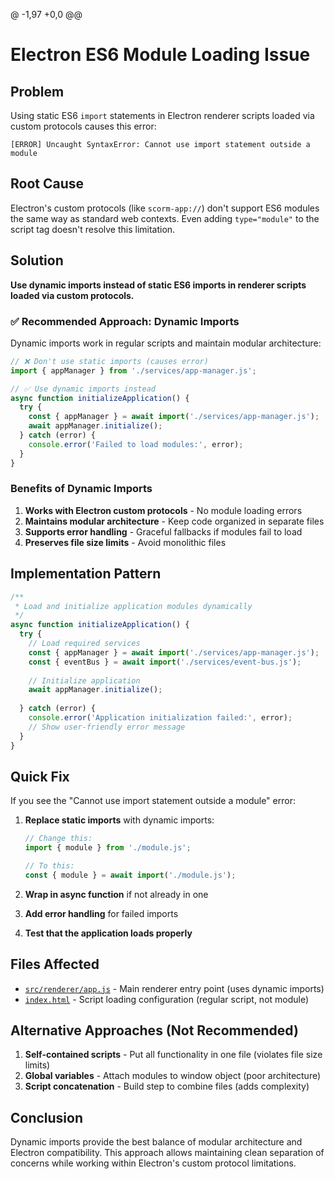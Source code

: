 @ -1,97 +0,0 @@
# Electron ES6 Module Loading Issue

## Problem

Using static ES6 `import` statements in Electron renderer scripts loaded via custom protocols causes this error:

```
[ERROR] Uncaught SyntaxError: Cannot use import statement outside a module
```

## Root Cause

Electron's custom protocols (like `scorm-app://`) don't support ES6 modules the same way as standard web contexts. Even adding `type="module"` to the script tag doesn't resolve this limitation.

## Solution

**Use dynamic imports instead of static ES6 imports in renderer scripts loaded via custom protocols.**

### ✅ Recommended Approach: Dynamic Imports

Dynamic imports work in regular scripts and maintain modular architecture:

```javascript
// ❌ Don't use static imports (causes error)
import { appManager } from './services/app-manager.js';

// ✅ Use dynamic imports instead
async function initializeApplication() {
  try {
    const { appManager } = await import('./services/app-manager.js');
    await appManager.initialize();
  } catch (error) {
    console.error('Failed to load modules:', error);
  }
}
```

### Benefits of Dynamic Imports

1. **Works with Electron custom protocols** - No module loading errors
2. **Maintains modular architecture** - Keep code organized in separate files
3. **Supports error handling** - Graceful fallbacks if modules fail to load
4. **Preserves file size limits** - Avoid monolithic files

## Implementation Pattern

```javascript
/**
 * Load and initialize application modules dynamically
 */
async function initializeApplication() {
  try {
    // Load required services
    const { appManager } = await import('./services/app-manager.js');
    const { eventBus } = await import('./services/event-bus.js');
    
    // Initialize application
    await appManager.initialize();
    
  } catch (error) {
    console.error('Application initialization failed:', error);
    // Show user-friendly error message
  }
}
```

## Quick Fix

If you see the "Cannot use import statement outside a module" error:

1. **Replace static imports** with dynamic imports:
   ```javascript
   // Change this:
   import { module } from './module.js';
   
   // To this:
   const { module } = await import('./module.js');
   ```

2. **Wrap in async function** if not already in one
3. **Add error handling** for failed imports
4. **Test that the application loads properly**

## Files Affected

- [`src/renderer/app.js`](../../src/renderer/app.js) - Main renderer entry point (uses dynamic imports)
- [`index.html`](../../index.html) - Script loading configuration (regular script, not module)

## Alternative Approaches (Not Recommended)

1. **Self-contained scripts** - Put all functionality in one file (violates file size limits)
2. **Global variables** - Attach modules to window object (poor architecture)
3. **Script concatenation** - Build step to combine files (adds complexity)

## Conclusion

Dynamic imports provide the best balance of modular architecture and Electron compatibility. This approach allows maintaining clean separation of concerns while working within Electron's custom protocol limitations.